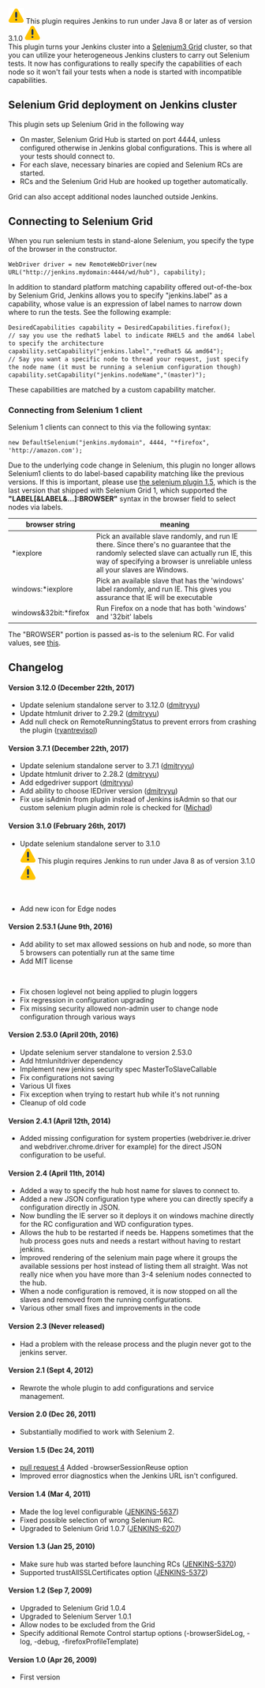 
![(warning)](docs/images/warning.svg)
This plugin requires Jenkins to run under Java 8 or later as of version
3.1.0
![(warning)](docs/images/warning.svg)  
This plugin turns your Jenkins cluster into a [Selenium3
Grid](https://github.com/seleniumhq/selenium/wiki) cluster, so that you
can utilize your heterogeneous Jenkins clusters to carry out Selenium
tests. It now has configurations to really specify the capabilities of
each node so it won't fail your tests when a node is started with
incompatible capabilities.

## Selenium Grid deployment on Jenkins cluster

This plugin sets up Selenium Grid in the following way

-   On master, Selenium Grid Hub is started on port 4444, unless
    configured otherwise in Jenkins global configurations. This is where
    all your tests should connect to.
-   For each slave, necessary binaries are copied and Selenium RCs are
    started.
-   RCs and the Selenium Grid Hub are hooked up together automatically.

Grid can also accept additional nodes launched outside Jenkins.

## Connecting to Selenium Grid

When you run selenium tests in stand-alone Selenium, you specify the
type of the browser in the constructor.

``` syntaxhighlighter-pre
WebDriver driver = new RemoteWebDriver(new URL("http://jenkins.mydomain:4444/wd/hub"), capability);
```

In addition to standard platform matching capability offered
out-of-the-box by Selenium Grid, Jenkins allows you to specify
"jenkins.label" as a capability, whose value is an expression of label
names to narrow down where to run the tests. See the following example:

``` syntaxhighlighter-pre
DesiredCapabilities capability = DesiredCapabilities.firefox();
// say you use the redhat5 label to indicate RHEL5 and the amd64 label to specify the architecture
capability.setCapability("jenkins.label","redhat5 && amd64");
// Say you want a specific node to thread your request, just specify the node name (it must be running a selenium configuration though)
capability.setCapability("jenkins.nodeName","(master)");
```

These capabilities are matched by a custom capability matcher.

### Connecting from Selenium 1 client

Selenium 1 clients can connect to this via the following syntax:

``` syntaxhighlighter-pre
new DefaultSelenium("jenkins.mydomain", 4444, "*firefox", 'http://amazon.com');
```

Due to the underlying code change in Selenium, this plugin no longer
allows Selenium1 clients to do label-based capability matching like the
previous versions. If this is important, please use [the selenium plugin
1.5](https://updates.jenkins-ci.org/download/plugins/selenium/), which
is the last version that shipped with Selenium Grid 1, which supported
the **"LABEL\[&LABEL&...\]:BROWSER"** syntax in the browser field to
select nodes via labels.

| browser string          | meaning                                                                                                                                                                                                                 |
|-------------------------|-------------------------------------------------------------------------------------------------------------------------------------------------------------------------------------------------------------------------|
| \*iexplore              | Pick an available slave randomly, and run IE there. Since there's no guarantee that the randomly selected slave can actually run IE, this way of specifying a browser is unreliable unless all your slaves are Windows. |
| windows:\*iexplore      | Pick an available slave that has the 'windows' label randomly, and run IE. This gives you assurance that IE will be executable                                                                                          |
| windows&32bit:\*firefox | Run Firefox on a node that has both 'windows' and '32bit' labels                                                                                                                                                        |

The "BROWSER" portion is passed as-is to the selenium RC. For valid
values, see
[this](https://github.com/SeleniumHQ/selenium/wiki/DesiredCapabilities).

## Changelog

#### Version 3.12.0 (December 22th, 2017)

-   Update selenium standalone server to 3.12.0
    ([dmitryyu](https://github.com/jenkinsci/selenium-plugin/pull/126))
-   Update htmlunit driver to 2.29.2
    ([dmitryyu](https://github.com/jenkinsci/selenium-plugin/pull/120))
-   Add null check on RemoteRunningStatus to prevent errors from
    crashing the plugin
    ([ryantrevisol](https://github.com/jenkinsci/selenium-plugin/pull/123))

#### Version 3.7.1 (December 22th, 2017)

-   Update selenium standalone server to 3.7.1
    ([dmitryyu](https://github.com/jenkinsci/selenium-plugin/pull/111))
-   Update htmlunit driver to
    2.28.2 ([dmitryyu](https://github.com/jenkinsci/selenium-plugin/pull/111))
-   Add edgedriver
    support ([dmitryyu](https://github.com/jenkinsci/selenium-plugin/pull/114))
-   Add ability to choose IEDriver
    version ([dmitryyu](https://github.com/jenkinsci/selenium-plugin/pull/113))
-   Fix use isAdmin from plugin instead of Jenkins isAdmin so that our
    custom selenium plugin admin role is checked for
    ([Michad](https://github.com/jenkinsci/selenium-plugin/pull/107))

#### Version 3.1.0 (February 26th, 2017)

-   Update selenium standalone server to 3.1.0  
    ![(warning)](docs/images/warning.svg)
    This plugin requires Jenkins to run under Java 8 as of version 3.1.0
    ![(warning)](docs/images/warning.svg)

&nbsp;

-   Add new icon for Edge nodes

#### Version 2.53.1 (June 9th, 2016)

-   Add ability to set max allowed sessions on hub and node, so more
    than 5 browsers can potentially run at the same time
-   Add MIT license

&nbsp;

-   Fix chosen loglevel not being applied to plugin loggers
-   Fix regression in configuration upgrading
-   Fix missing security allowed non-admin user to change node
    configuration through various ways

#### Version 2.53.0 (April 20th, 2016)

-   Update selenium server standalone to version 2.53.0
-   Add htmlunitdriver dependency
-   Implement new jenkins security spec MasterToSlaveCallable
-   Fix configurations not saving
-   Various UI fixes
-   Fix exception when trying to restart hub while it's not running
-   Cleanup of old code

#### Version 2.4.1 (April 12th, 2014)

-   Added missing configuration for system properties
    (webdriver.ie.driver and webdriver.chrome.driver for example) for
    the direct JSON configuration to be useful. 

#### Version 2.4 (April 11th, 2014)

-   Added a way to specify the hub host name for slaves to connect to.
-   Added a new JSON configuration type where you can directly specify a
    configuration directly in JSON.
-   Now bundling the IE server so it deploys it on windows machine
    directly for the RC configuration and WD configuration types.
-   Allows the hub to be restarted if needs be. Happens sometimes that
    the hub process goes nuts and needs a restart without having to
    restart jenkins.
-   Improved rendering of the selenium main page where it groups the
    available sessions per host instead of listing them all straight.
    Was not really nice when you have more than 3-4 selenium nodes
    connected to the hub.
-   When a node configuration is removed, it is now stopped on all the
    slaves and removed from the running configurations.
-   Various other small fixes and improvements in the code

#### Version 2.3 (Never released)

-   Had a problem with the release process and the plugin never got to
    the jenkins server.

#### Version 2.1 (Sept 4, 2012)

-   Rewrote the whole plugin to add configurations and service
    management.

#### Version 2.0 (Dec 26, 2011)

-   Substantially modified to work with Selenium 2.

#### Version 1.5 (Dec 24, 2011)

-   [pull request
    4](https://github.com/jenkinsci/selenium-plugin/pull/4) Added
    -browserSessionReuse option
-   Improved error diagnostics when the Jenkins URL isn't configured.

#### Version 1.4 (Mar 4, 2011)

-   Made the log level configurable
    ([JENKINS-5637](https://issues.jenkins-ci.org/browse/JENKINS-5637))
-   Fixed possible selection of wrong Selenium RC.
-   Upgraded to Selenium Grid 1.0.7
    ([JENKINS-6207](https://issues.jenkins-ci.org/browse/JENKINS-6207))

#### Version 1.3 (Jan 25, 2010)

-   Make sure hub was started before launching RCs
    ([JENKINS-5370](https://issues.jenkins-ci.org/browse/JENKINS-5370))
-   Supported trustAllSSLCertificates option
    ([JENKINS-5372](https://issues.jenkins-ci.org/browse/JENKINS-5372))

#### Version 1.2 (Sep 7, 2009)

-   Upgraded to Selenium Grid 1.0.4
-   Upgraded to Selenium Server 1.0.1
-   Allow nodes to be excluded from the Grid
-   Specify additional Remote Control startup options (-browserSideLog,
    -log, -debug, -firefoxProfileTemplate)

#### Version 1.0 (Apr 26, 2009)

-   First version
